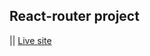 <h2>React-router project</h2> || <bold><a href='https://geo-sports.netlify.app/'>Live site</a></bold>
